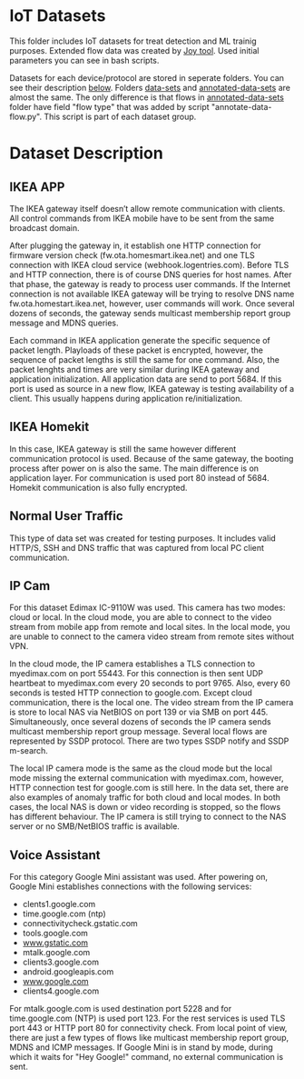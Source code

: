 IoT Datasets
===============
This folder includes IoT datasets for treat detection and ML trainig purposes. Extended flow data was created by [Joy tool](https://github.com/cisco/joy). Used initial parameters you can see in bash scripts.

Datasets for each device/protocol are stored in seperate folders. You can see their description [below](#dataset-description). Folders [data-sets](data-sets) and [annotated-data-sets](annotated-data-sets) are almost the same. The only difference is that flows in [annotated-data-sets](annotated-data-sets) folder have field "flow type" that was added by script "annotate-data-flow.py". This script is part of each dataset group.

# Dataset Description
## IKEA APP
The IKEA gateway itself doesn’t allow remote communication with clients. All control commands from IKEA mobile have to be sent from the same broadcast domain. 

After plugging the gateway in, it establish one HTTP connection for firmware version check (fw.ota.homesmart.ikea.net) and one TLS connection with IKEA cloud service (webhook.logentries.com). Before TLS and HTTP connection, there is of course DNS queries for host names. After that phase, the gateway is ready to process user commands. If the Internet connection is not available IKEA gateway will be trying to resolve DNS name fw.ota.homestart.ikea.net, however, user commands will work. Once several dozens of seconds, the gateway sends multicast membership report group message and MDNS queries.

Each command in IKEA application generate the specific sequence of packet length. Playloads of these packet is encrypted, however, the sequence of packet lengths is still the same for one command. Also, the packet lenghts and times are very similar during IKEA gateway and application initialization. All application data are send to port 5684. If this port is used as source in a new flow, IKEA gateway is testing availability of a client. This usually happens during application re/initialization. 


## IKEA Homekit
In this case, IKEA gateway is still the same however different communication protocol is used. Because of the same gateway, the booting process after power on is also the same. 
The main difference is on application layer. For communication is used port 80 instead of 5684. Homekit communication is also fully encrypted.

## Normal User Traffic
This type of data set was created for testing purposes. It includes valid HTTP/S, SSH and DNS traffic that was captured from local PC client communication.

## IP Cam
For this dataset Edimax IC-9110W was used. This camera has two modes: cloud or local. In the cloud mode, you are able to connect to the video stream from mobile app from remote and local sites. In the local mode, you are unable to connect to the camera video stream from remote sites without VPN. 

In the cloud mode, the IP camera establishes a TLS connection to myedimax.com on port 55443. For this connection is then sent UDP heartbeat to myedimax.com every 20 seconds to port 9765. Also, every 60 seconds is tested HTTP connection to google.com. Except cloud communication, there is the local one. The video stream from the IP camera is store to local NAS via NetBIOS on port 139 or via SMB on port 445. Simultaneously, once several dozens of seconds the IP camera sends multicast membership report group message. Several local flows are represented by SSDP protocol. There are two types SSDP notify and SSDP m-search.

The local IP camera mode is the same as the cloud mode but the local mode missing the external communication with myedimax.com, however, HTTP connection test for google.com is still here.
In the data set, there are also examples of anomaly traffic for both cloud and local modes. In both cases, the local NAS is down or video recording is stopped, so the flows has different behaviour. The IP camera is still trying to connect to the NAS server or no SMB/NetBIOS traffic is available.

## Voice Assistant
For this category Google Mini assistant was used. After powering on, Google Mini establishes connections with the following services:
- clents1.google.com
- time.google.com (ntp)
- connectivitycheck.gstatic.com
- tools.google.com
- www.gstatic.com
- mtalk.google.com
- clients3.google.com
- android.googleapis.com
- www.google.com
- clients4.google.com

For mtalk.google.com is used destination port 5228 and for time.google.com (NTP) is used port 123. For the rest services is used TLS port 443 or HTTP port 80 for connectivity check. From local point of view, there are just a few types of flows like multicast membership report group, MDNS and ICMP  messages. If Google Mini is in stand by mode, during which it waits for "Hey Google!" command, no external communication is sent.
